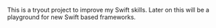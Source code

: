 This is a tryout project to improve my Swift skills. Later on this will be a playground for new Swift based frameworks.
